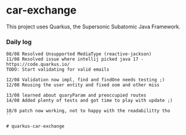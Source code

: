# car-exchange

This project uses Quarkus, the Supersonic Subatomic Java Framework.

### Daily log
``` 
08/08 Resolved Unsupported MediaType (reactive-jackson)
11/08 Resolved issue where intellij picked java 17 - https://code.quarkus.io/
TODO: Start validating for valid emails

12/08 Validation now impl, find and findOne needs testing ;)
12/08 Reusing the user entity and fixed oom and other miss

13/08 learned about quaryParam and preoccupied routes
14/08 Added plenty of tests and got time to play with update ;)

18/8 patch now working, not to happy with the readabilitty tho
``

# quarkus-car-exchange

